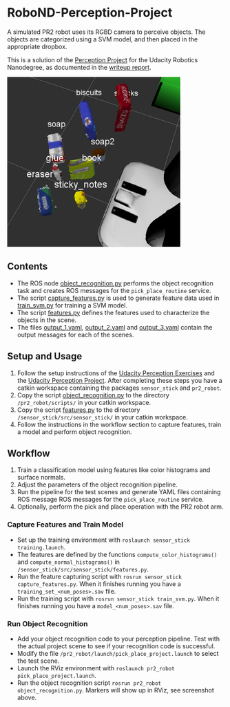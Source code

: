 # RoboND-Perception-Project

[//]: # (Image References)

[screenshot_world_3]: ./world_3_object_recognition.PNG

A simulated PR2 robot uses its RGBD camera to perceive objects. The objects are categorized using a SVM model, and then placed in the appropriate dropbox.

This is a solution of the [Perception Project](https://github.com/udacity/RoboND-Perception-Project) for the Udacity Robotics Nanodegree, as documented in the [writeup report](https://github.com/S2H-Mobile/RoboND-Perception-Project/blob/master/writeup.md).

![Recognized objects for scene 3.][screenshot_world_3]

## Contents
- The ROS node [object_recognition.py](https://github.com/S2H-Mobile/RoboND-Perception-Project/blob/master/scripts/object_recognition.py) performs the object recognition task and creates ROS messages for the ``pick_place_routine`` service.
- The script [capture_features.py](https://github.com/S2H-Mobile/RoboND-Perception-Project/blob/master/scripts/capture_features.py) is used to generate feature data used in [train_svm.py](https://github.com/S2H-Mobile/RoboND-Perception-Project/blob/master/scripts/train_svm.py) for training a SVM model.
- The script [features.py](https://github.com/S2H-Mobile/RoboND-Perception-Project/blob/master/scripts/features.py) defines the features used to characterize the objects in the scene.
- The files [output_1.yaml](https://github.com/S2H-Mobile/RoboND-Perception-Project/blob/master/output/output_1.yaml), [output_2.yaml](https://github.com/S2H-Mobile/RoboND-Perception-Project/blob/master/output/output_2.yaml) and [output_3.yaml](https://github.com/S2H-Mobile/RoboND-Perception-Project/blob/master/output/output_3.yaml) contain the output messages for each of the scenes.

## Setup and Usage 
1. Follow the setup instructions of the [Udacity Perception Exercises](https://github.com/udacity/RoboND-Perception-Exercises) and the [Udacity Perception Project](https://github.com/udacity/RoboND-Perception-Project). After completing these steps you have a catkin workspace containing the packages ``sensor_stick`` and ``pr2_robot``.
2. Copy the script [object_recognition.py](https://github.com/S2H-Mobile/RoboND-Perception-Project/blob/master/scripts/object_recognition.py) to the directory ``/pr2_robot/scripts/`` in your catkin workspace.
3. Copy the script [features.py](https://github.com/S2H-Mobile/RoboND-Perception-Project/blob/master/scripts/object_recognition.py) to the directory ``/sensor_stick/src/sensor_stick/`` in your catkin workspace.
3. Follow the instructions in the workflow section to capture features, train a model and perform object recognition.

## Workflow
1. Train a classification model using features like color histograms and surface normals.
2. Adjust the parameters of the object recognition pipeline.
3. Run the pipeline for the test scenes and generate YAML files containing ROS message ROS messages for the ``pick_place_routine`` service.
4. Optionally, perform the pick and place operation with the PR2 robot arm.

### Capture Features and Train Model
- Set up the training environment with ``roslaunch sensor_stick training.launch``.
- The features are defined by the functions ``compute_color_histograms()`` and ``compute_normal_histograms()`` in ``/sensor_stick/src/sensor_stick/features.py``.
- Run the feature capturing script with ``rosrun sensor_stick capture_features.py``. When it finishes running you have a ``training_set_<num_poses>.sav`` file.
- Run the training script with ``rosrun sensor_stick train_svm.py``. When it finishes running you have a ``model_<num_poses>.sav`` file.

### Run Object Recognition
- Add your object recognition code to your perception pipeline.
Test with the actual project scene to see if your recognition code is successful.
- Modify the file ``/pr2_robot/launch/pick_place_project.launch`` to select the test scene.
- Launch the RViz environment with ``roslaunch pr2_robot pick_place_project.launch``.
- Run the object recognition script ``rosrun pr2_robot object_recognition.py``. Markers will show up in RViz, see screenshot above.

